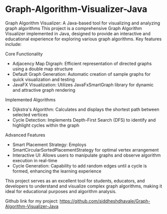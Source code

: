 # Graph-Algorithm-Visualizer-Java
Graph Algorithm Visualizer: A Java-based tool for visualizing and analyzing graph algorithms This project is a comprehensive Graph Algorithm Visualizer implemented in Java, designed to provide an interactive and educational experience for exploring various graph algorithms. Key features include:

Core Functionality
* Adjacency Map Digraph: Efficient representation of directed graphs using a double map structure
* Default Graph Generation: Automatic creation of sample graphs for quick visualization and testing
* JavaFX Visualization: Utilizes JavaFxSmartGraph library for dynamic and attractive graph rendering
  
Implemented Algorithms
* Dijkstra's Algorithm: Calculates and displays the shortest path between selected vertices
* Cycle Detection: Implements Depth-First Search (DFS) to identify and highlight cycles within the graph
  
Advanced Features
* Smart Placement Strategy: Employs SmartCircularSortedPlacementStrategy for optimal vertex arrangement
* Interactive UI: Allows users to manipulate graphs and observe algorithm execution in real-time
* Cycle Generation: Capability to add random edges until a cycle is formed, enhancing the learning experience
  
This project serves as an excellent tool for students, educators, and developers to understand and visualize complex graph algorithms, making it ideal for educational purposes and algorithm analysis.

Github link for my project: https://github.com/siddheshdhavale/Graph-Algorithm-Visualizer-Java
